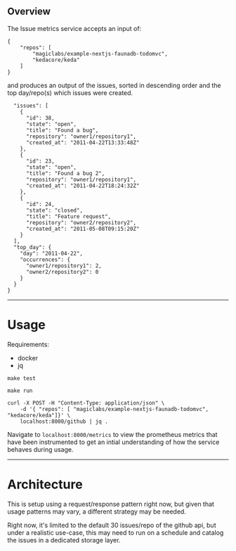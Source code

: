 

## Overview
The Issue metrics service accepts an input of:

```
{
    "repos": [
        "magiclabs/example-nextjs-faunadb-todomvc",
		"kedacore/keda"
    ]
}
```
and produces an output of the issues, sorted in descending order and the top day/repo(s) which issues were created.
```{
  "issues": [
    {
      "id": 38,
      "state": "open",
      "title": "Found a bug",
      "repository": "owner1/repository1",
      "created_at": "2011-04-22T13:33:48Z"
    },
    {
      "id": 23,
      "state": "open",
      "title": "Found a bug 2",
      "repository": "owner1/repository1",
      "created_at": "2011-04-22T18:24:32Z"
    },
    {
      "id": 24,
      "state": "closed",
      "title": "Feature request",
      "repository": "owner2/repository2",
      "created_at": "2011-05-08T09:15:20Z"
    }
  ],
  "top_day": {
    "day": "2011-04-22",
    "occurrences": {
      "owner1/repository1": 2,
      "owner2/repository2": 0
    }
  }
}
```

---
# Usage
Requirements:
- docker
- jq


```
make test

make run

curl -X POST -H "Content-Type: application/json" \
    -d '{ "repos": [ "magiclabs/example-nextjs-faunadb-todomvc", "kedacore/keda"]}' \
    localhost:8000/github | jq .
```

Navigate to `localhost:8000/metrics` to view the prometheus metrics that have been instrumented to get an intial understanding of how the service behaves during usage.

---
# Architecture
This is setup using a request/response pattern right now, but given that usage patterns may vary, a different strategy may be needed.

Right now, it's limited to the default 30 issues/repo of the github api, but under a realistic use-case, this may need to run on a schedule and catalog the issues in a dedicated storage layer.

